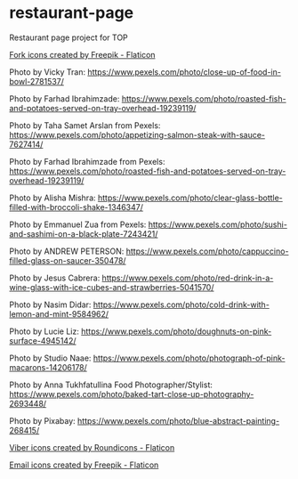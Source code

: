 # restaurant-page
Restaurant page project for TOP


<a href="https://www.flaticon.com/free-icons/fork" title="fork icons">Fork icons created by Freepik - Flaticon</a>

Photo by Vicky Tran: https://www.pexels.com/photo/close-up-of-food-in-bowl-2781537/


Photo by Farhad Ibrahimzade: https://www.pexels.com/photo/roasted-fish-and-potatoes-served-on-tray-overhead-19239119/


Photo by Taha Samet Arslan from Pexels: https://www.pexels.com/photo/appetizing-salmon-steak-with-sauce-7627414/

Photo by Farhad Ibrahimzade from Pexels: https://www.pexels.com/photo/roasted-fish-and-potatoes-served-on-tray-overhead-19239119/


Photo by Alisha Mishra: https://www.pexels.com/photo/clear-glass-bottle-filled-with-broccoli-shake-1346347/

Photo by Emmanuel Zua from Pexels: https://www.pexels.com/photo/sushi-and-sashimi-on-a-black-plate-7243421/

Photo by ANDREW PETERSON: https://www.pexels.com/photo/cappuccino-filled-glass-on-saucer-350478/

Photo by Jesus Cabrera: https://www.pexels.com/photo/red-drink-in-a-wine-glass-with-ice-cubes-and-strawberries-5041570/

Photo by Nasim Didar: https://www.pexels.com/photo/cold-drink-with-lemon-and-mint-9584962/

Photo by Lucie Liz: https://www.pexels.com/photo/doughnuts-on-pink-surface-4945142/

Photo by Studio Naae: https://www.pexels.com/photo/photograph-of-pink-macarons-14206178/

Photo by Anna Tukhfatullina Food Photographer/Stylist: https://www.pexels.com/photo/baked-tart-close-up-photography-2693448/

Photo by Pixabay: https://www.pexels.com/photo/blue-abstract-painting-268415/

<a href="https://www.flaticon.com/free-icons/viber" title="viber icons">Viber icons created by Roundicons - Flaticon</a>

<a href="https://www.flaticon.com/free-icons/email" title="email icons">Email icons created by Freepik - Flaticon</a>